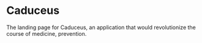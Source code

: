 # Caduceus
The landing page for Caduceus, an application that would revolutionize the course of medicine, prevention.

